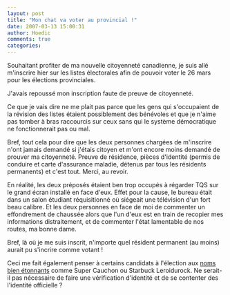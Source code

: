 ```yaml
---
layout: post
title: "Mon chat va voter au provincial !"
date: 2007-03-13 15:00:31
author: Hoedic
comments: true
categories: 
---
```



Souhaitant profiter de ma nouvelle citoyenneté canadienne, je suis allé m'inscrire hier sur les listes électorales afin de pouvoir voter le 26 mars pour les élections provinciales.

J'avais repoussé mon inscription faute de preuve de citoyenneté.

Ce que je vais dire ne me plait pas parce que les gens qui s'occupaient de la révision des listes étaient possiblement des bénévoles et que je n'aime pas tomber à bras raccourcis sur ceux sans qui le système démocratique ne fonctionnerait pas ou mal.

Bref, tout cela pour dire que les deux personnes chargées de m'inscrire n'ont jamais demandé si j'étais citoyen et m'ont encore moins demandé de prouver ma citoyenneté. Preuve de résidence, pièces d'identité (permis de conduire et carte d'assurance maladie, détenus par tous les résidents permanents) et c'est tout. Merci, au revoir.

En réalité, les deux préposés étaient ben trop occupés à régarder TQS sur le grand écran installé en face d'eux. Effet pour la cause, le bureau était dans un salon étudiant réquisitionné où siégeait une télévision d'un fort beau calibre. Et les deux personnes en face de moi de commenter un effondrement de chaussée alors que l'un d'eux est en train de recopier mes informations distraitement, et de commenter l'état lamentable de nos routes, ma bonne dame.

Bref, là où je me suis inscrit, n'importe quel résident permanent (au moins) aurait pu s'incrire comme votant !

Ceci me fait également penser à certains candidats à l'élection aux [noms bien étonnants](http://www.quebecpolitique.com/blog/?p=477) comme Super Cauchon ou Starbuck Leroidurock. Ne serait-il pas nécessaire de faire une vérification d'identité et de se contenter des l'identité officielle ?